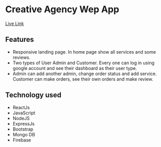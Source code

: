 # Creative Agency Wep App
[Live Link](http://www.google.com/ )
## Features
* Responsive landing page. In home page show all services and some reviews.
* Two types of User Admin and Customer. Every one can log in using google account and see their dashboard as their user type.
* Admin can add another admin, change order status and add service. Customer can make orders, see their own orders and make review.

## Technology used

* ReactJs
* JavaScript
* NodeJS
* ExpressJs
* Bootstrap
* Mongo DB
* Firebase

